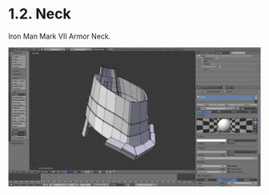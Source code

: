 # 1.2. Neck

Iron Man Mark VII Armor Neck.

![iron_man_mark_vii_armor_neck](/Pictures/1.2_neck.jpg)

